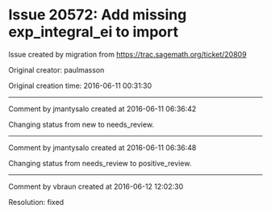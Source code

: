 # Issue 20572: Add missing exp_integral_ei to import

Issue created by migration from https://trac.sagemath.org/ticket/20809

Original creator: paulmasson

Original creation time: 2016-06-11 00:31:30




---

Comment by jmantysalo created at 2016-06-11 06:36:42

Changing status from new to needs_review.


---

Comment by jmantysalo created at 2016-06-11 06:36:48

Changing status from needs_review to positive_review.


---

Comment by vbraun created at 2016-06-12 12:02:30

Resolution: fixed
